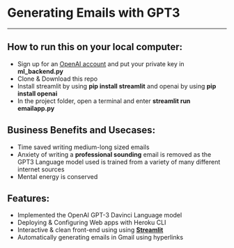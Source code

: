 # Generating Emails with GPT3

_____
## How to run this on your local computer:
* Sign up for an [OpenAI account](https://beta.openai.com/signup) and put your private key in **ml_backend.py**
* Clone & Download this repo
* Install streamlit by using **pip install streamlit** and openai by using **pip install openai**
* In the project folder, open a terminal and enter **streamlit run emailapp.py**

## Business Benefits and Usecases:
* Time saved writing medium-long sized emails
* Anxiety of writing a **professional sounding** email is removed as the GPT3 Language model used is trained from a variety of many different internet sources
* Mental energy is conserved

## Features:
* Implemented the OpenAI GPT-3 Davinci Language model
* Deploying & Configuring Web apps with Heroku CLI
* Interactive & clean front-end using using [**Streamlit**](https://streamlit.io/)
* Automatically generating emails in Gmail using hyperlinks
